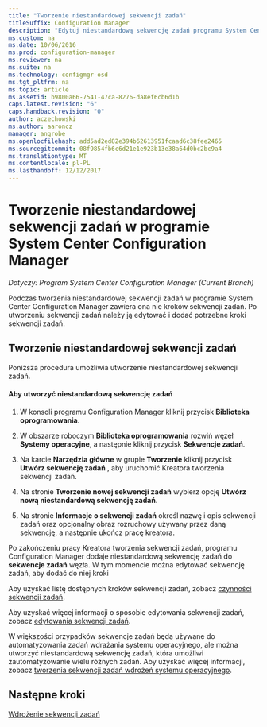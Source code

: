 ```yaml
---
title: "Tworzenie niestandardowej sekwencji zadań"
titleSuffix: Configuration Manager
description: "Edytuj niestandardową sekwencję zadań programu System Center Configuration Manager możesz dodać kroki do sekwencji zadań."
ms.custom: na
ms.date: 10/06/2016
ms.prod: configuration-manager
ms.reviewer: na
ms.suite: na
ms.technology: configmgr-osd
ms.tgt_pltfrm: na
ms.topic: article
ms.assetid: b9800a66-7541-47ca-8276-da8ef6cb6d1b
caps.latest.revision: "6"
caps.handback.revision: "0"
author: aczechowski
ms.author: aaroncz
manager: angrobe
ms.openlocfilehash: add5ad2ed82e394b62613951fcaad6c38fee2465
ms.sourcegitcommit: 08f9854fb6c6d21e1e923b13e38a64d0bc2bc9a4
ms.translationtype: MT
ms.contentlocale: pl-PL
ms.lasthandoff: 12/12/2017
---
```

# <a name="create-a-custom-task-sequence-with-system-center-configuration-manager"></a>Tworzenie niestandardowej sekwencji zadań w programie System Center Configuration Manager

*Dotyczy: Program System Center Configuration Manager (Current Branch)*

Podczas tworzenia niestandardowej sekwencji zadań w programie System Center Configuration Manager zawiera ona nie kroków sekwencji zadań. Po utworzeniu sekwencji zadań należy ją edytować i dodać potrzebne kroki sekwencji zadań.  

##  <a name="BKMK_CustomTS"></a> Tworzenie niestandardowej sekwencji zadań  
 Poniższa procedura umożliwia utworzenie niestandardowej sekwencji zadań.  

#### <a name="to-create-a-custom-task-sequence"></a>Aby utworzyć niestandardową sekwencję zadań  

1.  W konsoli programu Configuration Manager kliknij przycisk **Biblioteka oprogramowania**.  

2.  W obszarze roboczym **Biblioteka oprogramowania** rozwiń węzeł **Systemy operacyjne**, a następnie kliknij przycisk **Sekwencje zadań**.  

3.  Na karcie **Narzędzia główne** w grupie **Tworzenie** kliknij przycisk **Utwórz sekwencję zadań** , aby uruchomić Kreatora tworzenia sekwencji zadań.  

4.  Na stronie **Tworzenie nowej sekwencji zadań** wybierz opcję **Utwórz nową niestandardową sekwencję zadań**.  

5.  Na stronie **Informacje o sekwencji zadań** określ nazwę i opis sekwencji zadań oraz opcjonalny obraz rozruchowy używany przez daną sekwencję, a następnie ukończ pracę kreatora.  

 Po zakończeniu pracy Kreatora tworzenia sekwencji zadań, programu Configuration Manager dodaje niestandardową sekwencję zadań do **sekwencje zadań** węzła. W tym momencie można edytować sekwencję zadań, aby dodać do niej kroki  

 Aby uzyskać listę dostępnych kroków sekwencji zadań, zobacz [czynności sekwencji zadań](../understand/task-sequence-steps.md).  

 Aby uzyskać więcej informacji o sposobie edytowania sekwencji zadań, zobacz [edytowania sekwencji zadań](manage-task-sequences-to-automate-tasks.md#BKMK_ModifyTaskSequence).  

 W większości przypadków sekwencje zadań będą używane do automatyzowania zadań wdrażania systemu operacyjnego, ale można utworzyć niestandardową sekwencję zadań, która umożliwi zautomatyzowanie wielu różnych zadań. Aby uzyskać więcej informacji, zobacz [tworzenia sekwencji zadań wdrożeń systemu operacyjnego](create-a-task-sequence-for-non-operating-system-deployments.md).  

 ## <a name="next-steps"></a>Następne kroki
 [Wdrożenie sekwencji zadań](manage-task-sequences-to-automate-tasks.md#BKMK_DeployTS)
